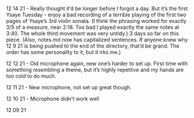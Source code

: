 12 14 21 - Really thought it’d be longer before I forgot a day. But it’s the first Ysaye Tuesday - enjoy a bad recording of a terrible playing of the first two pages of Ysaye’s 3rd violin sonata. (I think the phrasing worked for exactly 3/5 of a measure, near 2:18. Too bad I played exactly the same notes at 3:40. The whole third movement was very untidy.) 3 days so far on this piece. (Also, notes.md now has capitalized sentences. If anyone knew why 12 9 21 is being pushed to the end of the directory, that’d be grand. The order has some personality to it, but it irks me.)

12 12 21 - Old microphone again, new one’s harder to set up. First time with something resembling a theme, but it’s highly repetitve and my hands are too cold to do much. 

12 11 21 - New microphone, not set up great though. 

12 10 21 - Microphone didn't work well

12 09 21